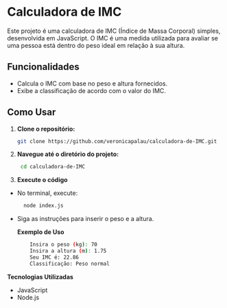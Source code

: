 # Calculadora de IMC

Este projeto é uma calculadora de IMC (Índice de Massa Corporal) simples, desenvolvida em JavaScript. O IMC é uma medida utilizada para avaliar se uma pessoa está dentro do peso ideal em relação à sua altura.

## Funcionalidades

- Calcula o IMC com base no peso e altura fornecidos.
- Exibe a classificação de acordo com o valor do IMC.

## Como Usar

1. **Clone o repositório:**
   ```bash
   git clone https://github.com/veronicapalau/calculadora-de-IMC.git

2. **Navegue até o diretório do projeto:**
   ```bash
    cd calculadora-de-IMC

2. **Execute o código**
  - No terminal, execute:
    ```bash
      node index.js
    
- Siga as instruções para inserir o peso e a altura.

  **Exemplo de Uso**
    ```bash
        Insira o peso (kg): 70
        Insira a altura (m): 1.75
        Seu IMC é: 22.86
        Classificação: Peso normal

**Tecnologias Utilizadas**
- JavaScript
- Node.js






  
